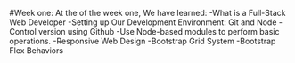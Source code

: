 #Week one:
At the of the week one, We have learned:
-What is a Full-Stack Web Developer
-Setting up Our Development Environment: Git and Node
-Control version using Github
-Use Node-based modules to perform basic operations.
-Responsive Web Design
-Bootstrap Grid System
-Bootstrap Flex Behaviors

